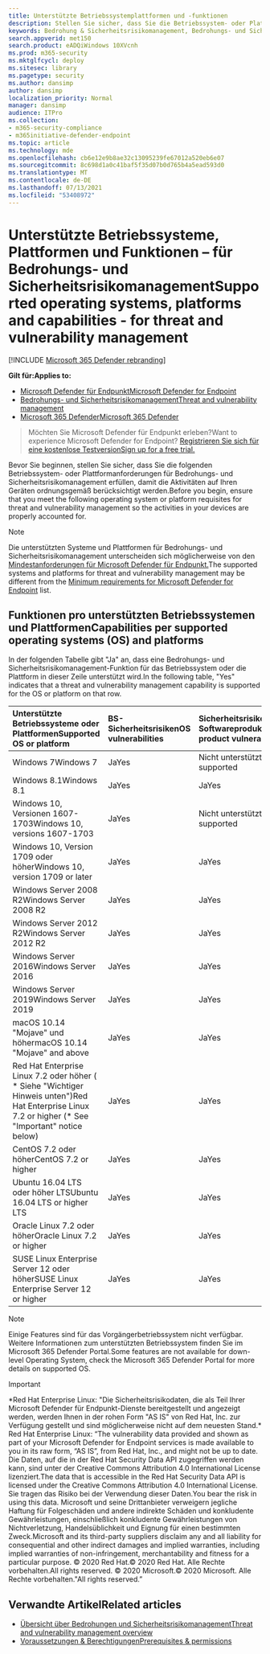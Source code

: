 ```yaml
---
title: Unterstützte Betriebssystemplattformen und -funktionen
description: Stellen Sie sicher, dass Sie die Betriebssystem- oder Plattformanforderungen für Bedrohungs- und Sicherheitsrisikomanagement erfüllen, damit die Aktivitäten auf allen Geräten ordnungsgemäß berücksichtigt werden.
keywords: Bedrohung & Sicherheitsrisikomanagement, Bedrohungs- und Sicherheitsrisikomanagement, Betriebssystem, Plattformanforderungen, Voraussetzungen, von Microsoft Defender für Endpunkt-tvm unterstützte Betriebssysteme, Microsoft Defender für Endpunkt-tvm, unterstützte Betriebssysteme, unterstützte Plattformen, Linux-Support, Mac-Unterstützung
search.appverid: met150
search.product: eADQiWindows 10XVcnh
ms.prod: m365-security
ms.mktglfcycl: deploy
ms.sitesec: library
ms.pagetype: security
ms.author: dansimp
author: dansimp
localization_priority: Normal
manager: dansimp
audience: ITPro
ms.collection:
- m365-security-compliance
- m365initiative-defender-endpoint
ms.topic: article
ms.technology: mde
ms.openlocfilehash: cb6e12e9b8ae32c13095239fe67012a520eb6e07
ms.sourcegitcommit: 8c698d1a0c41baf5f35d07b0d765b4a5ead593d0
ms.translationtype: MT
ms.contentlocale: de-DE
ms.lasthandoff: 07/13/2021
ms.locfileid: "53408972"
---
```

# <a name="supported-operating-systems-platforms-and-capabilities---for-threat-and-vulnerability-management"></a><span data-ttu-id="20f67-104">Unterstützte Betriebssysteme, Plattformen und Funktionen – für Bedrohungs- und Sicherheitsrisikomanagement</span><span class="sxs-lookup"><span data-stu-id="20f67-104">Supported operating systems, platforms and capabilities - for threat and vulnerability management</span></span>

[!INCLUDE [Microsoft 365 Defender rebranding](../../includes/microsoft-defender.md)]

<span data-ttu-id="20f67-105">**Gilt für:**</span><span class="sxs-lookup"><span data-stu-id="20f67-105">**Applies to:**</span></span>

- [<span data-ttu-id="20f67-106">Microsoft Defender für Endpunkt</span><span class="sxs-lookup"><span data-stu-id="20f67-106">Microsoft Defender for Endpoint</span></span>](https://go.microsoft.com/fwlink/?linkid=2154037)
- [<span data-ttu-id="20f67-107">Bedrohungs- und Sicherheitsrisikomanagement</span><span class="sxs-lookup"><span data-stu-id="20f67-107">Threat and vulnerability management</span></span>](next-gen-threat-and-vuln-mgt.md)
- [<span data-ttu-id="20f67-108">Microsoft 365 Defender</span><span class="sxs-lookup"><span data-stu-id="20f67-108">Microsoft 365 Defender</span></span>](https://go.microsoft.com/fwlink/?linkid=2118804)

><span data-ttu-id="20f67-109">Möchten Sie Microsoft Defender für Endpunkt erleben?</span><span class="sxs-lookup"><span data-stu-id="20f67-109">Want to experience Microsoft Defender for Endpoint?</span></span> [<span data-ttu-id="20f67-110">Registrieren Sie sich für eine kostenlose Testversion</span><span class="sxs-lookup"><span data-stu-id="20f67-110">Sign up for a free trial.</span></span>](https://www.microsoft.com/microsoft-365/windows/microsoft-defender-atp?ocid=docs-wdatp-portaloverview-abovefoldlink)

<span data-ttu-id="20f67-111">Bevor Sie beginnen, stellen Sie sicher, dass Sie die folgenden Betriebssystem- oder Plattformanforderungen für Bedrohungs- und Sicherheitsrisikomanagement erfüllen, damit die Aktivitäten auf Ihren Geräten ordnungsgemäß berücksichtigt werden.</span><span class="sxs-lookup"><span data-stu-id="20f67-111">Before you begin, ensure that you meet the following operating system or platform requisites for threat and vulnerability management so the activities in your devices are properly accounted for.</span></span>

>[!NOTE]
><span data-ttu-id="20f67-112">Die unterstützten Systeme und Plattformen für Bedrohungs- und Sicherheitsrisikomanagement unterscheiden sich möglicherweise von den [Mindestanforderungen für Microsoft Defender für Endpunkt.](minimum-requirements.md)</span><span class="sxs-lookup"><span data-stu-id="20f67-112">The supported systems and platforms for threat and vulnerability management may be different from the [Minimum requirements for Microsoft Defender for Endpoint](minimum-requirements.md) list.</span></span>

## <a name="capabilities-per-supported-operating-systems-os-and-platforms"></a><span data-ttu-id="20f67-113">Funktionen pro unterstützten Betriebssystemen und Plattformen</span><span class="sxs-lookup"><span data-stu-id="20f67-113">Capabilities per supported operating systems (OS) and platforms</span></span>

<span data-ttu-id="20f67-114">In der folgenden Tabelle gibt "Ja" an, dass eine Bedrohungs- und Sicherheitsrisikomanagement-Funktion für das Betriebssystem oder die Plattform in dieser Zeile unterstützt wird.</span><span class="sxs-lookup"><span data-stu-id="20f67-114">In the following table, "Yes" indicates that a threat and vulnerability management capability is supported for the OS or platform on that row.</span></span>

<span data-ttu-id="20f67-115">Unterstützte Betriebssysteme oder Plattformen</span><span class="sxs-lookup"><span data-stu-id="20f67-115">Supported OS or platform</span></span> | <span data-ttu-id="20f67-116">BS-Sicherheitsrisiken</span><span class="sxs-lookup"><span data-stu-id="20f67-116">OS vulnerabilities</span></span> | <span data-ttu-id="20f67-117">Sicherheitsrisiken für Softwareprodukt</span><span class="sxs-lookup"><span data-stu-id="20f67-117">Software product vulnerabilities</span></span> | <span data-ttu-id="20f67-118">Bewertung der Betriebssystemkonfiguration</span><span class="sxs-lookup"><span data-stu-id="20f67-118">OS configuration assessment</span></span> | <span data-ttu-id="20f67-119">Konfigurationsbewertung für Sicherheitskontrollen</span><span class="sxs-lookup"><span data-stu-id="20f67-119">Security controls configuration assessment</span></span> | <span data-ttu-id="20f67-120">Bewertung der Softwareproduktkonfiguration</span><span class="sxs-lookup"><span data-stu-id="20f67-120">Software product configuration assessment</span></span>
:---|:---|:---|:---|:---|:---
<span data-ttu-id="20f67-121">Windows 7</span><span class="sxs-lookup"><span data-stu-id="20f67-121">Windows 7</span></span> | <span data-ttu-id="20f67-122">Ja</span><span class="sxs-lookup"><span data-stu-id="20f67-122">Yes</span></span> | <span data-ttu-id="20f67-123">Nicht unterstützt</span><span class="sxs-lookup"><span data-stu-id="20f67-123">Not supported</span></span> | <span data-ttu-id="20f67-124">Nicht unterstützt</span><span class="sxs-lookup"><span data-stu-id="20f67-124">Not supported</span></span> | <span data-ttu-id="20f67-125">Nicht unterstützt</span><span class="sxs-lookup"><span data-stu-id="20f67-125">Not supported</span></span> | <span data-ttu-id="20f67-126">Nicht unterstützt</span><span class="sxs-lookup"><span data-stu-id="20f67-126">Not supported</span></span>
<span data-ttu-id="20f67-127">Windows 8.1</span><span class="sxs-lookup"><span data-stu-id="20f67-127">Windows 8.1</span></span> | <span data-ttu-id="20f67-128">Ja</span><span class="sxs-lookup"><span data-stu-id="20f67-128">Yes</span></span> | <span data-ttu-id="20f67-129">Ja</span><span class="sxs-lookup"><span data-stu-id="20f67-129">Yes</span></span> | <span data-ttu-id="20f67-130">Ja</span><span class="sxs-lookup"><span data-stu-id="20f67-130">Yes</span></span> | <span data-ttu-id="20f67-131">Ja</span><span class="sxs-lookup"><span data-stu-id="20f67-131">Yes</span></span>| <span data-ttu-id="20f67-132">Ja</span><span class="sxs-lookup"><span data-stu-id="20f67-132">Yes</span></span>
<span data-ttu-id="20f67-133">Windows 10, Versionen 1607-1703</span><span class="sxs-lookup"><span data-stu-id="20f67-133">Windows 10, versions 1607-1703</span></span> | <span data-ttu-id="20f67-134">Ja</span><span class="sxs-lookup"><span data-stu-id="20f67-134">Yes</span></span>  | <span data-ttu-id="20f67-135">Nicht unterstützt</span><span class="sxs-lookup"><span data-stu-id="20f67-135">Not supported</span></span> | <span data-ttu-id="20f67-136">Nicht unterstützt</span><span class="sxs-lookup"><span data-stu-id="20f67-136">Not supported</span></span> | <span data-ttu-id="20f67-137">Nicht unterstützt</span><span class="sxs-lookup"><span data-stu-id="20f67-137">Not supported</span></span> | <span data-ttu-id="20f67-138">Nicht unterstützt</span><span class="sxs-lookup"><span data-stu-id="20f67-138">Not supported</span></span>
<span data-ttu-id="20f67-139">Windows 10, Version 1709 oder höher</span><span class="sxs-lookup"><span data-stu-id="20f67-139">Windows 10, version 1709 or later</span></span> | <span data-ttu-id="20f67-140">Ja</span><span class="sxs-lookup"><span data-stu-id="20f67-140">Yes</span></span> | <span data-ttu-id="20f67-141">Ja</span><span class="sxs-lookup"><span data-stu-id="20f67-141">Yes</span></span> | <span data-ttu-id="20f67-142">Ja</span><span class="sxs-lookup"><span data-stu-id="20f67-142">Yes</span></span> | <span data-ttu-id="20f67-143">Ja</span><span class="sxs-lookup"><span data-stu-id="20f67-143">Yes</span></span> | <span data-ttu-id="20f67-144">Ja</span><span class="sxs-lookup"><span data-stu-id="20f67-144">Yes</span></span>
<span data-ttu-id="20f67-145">Windows Server 2008 R2</span><span class="sxs-lookup"><span data-stu-id="20f67-145">Windows Server 2008 R2</span></span> | <span data-ttu-id="20f67-146">Ja</span><span class="sxs-lookup"><span data-stu-id="20f67-146">Yes</span></span> | <span data-ttu-id="20f67-147">Ja</span><span class="sxs-lookup"><span data-stu-id="20f67-147">Yes</span></span> | <span data-ttu-id="20f67-148">Ja</span><span class="sxs-lookup"><span data-stu-id="20f67-148">Yes</span></span> | <span data-ttu-id="20f67-149">Ja</span><span class="sxs-lookup"><span data-stu-id="20f67-149">Yes</span></span> | <span data-ttu-id="20f67-150">Ja</span><span class="sxs-lookup"><span data-stu-id="20f67-150">Yes</span></span>
<span data-ttu-id="20f67-151">Windows Server 2012 R2</span><span class="sxs-lookup"><span data-stu-id="20f67-151">Windows Server 2012 R2</span></span> | <span data-ttu-id="20f67-152">Ja</span><span class="sxs-lookup"><span data-stu-id="20f67-152">Yes</span></span> | <span data-ttu-id="20f67-153">Ja</span><span class="sxs-lookup"><span data-stu-id="20f67-153">Yes</span></span> | <span data-ttu-id="20f67-154">Ja</span><span class="sxs-lookup"><span data-stu-id="20f67-154">Yes</span></span> | <span data-ttu-id="20f67-155">Ja</span><span class="sxs-lookup"><span data-stu-id="20f67-155">Yes</span></span> | <span data-ttu-id="20f67-156">Ja</span><span class="sxs-lookup"><span data-stu-id="20f67-156">Yes</span></span>
<span data-ttu-id="20f67-157">Windows Server 2016</span><span class="sxs-lookup"><span data-stu-id="20f67-157">Windows Server 2016</span></span> | <span data-ttu-id="20f67-158">Ja</span><span class="sxs-lookup"><span data-stu-id="20f67-158">Yes</span></span> | <span data-ttu-id="20f67-159">Ja</span><span class="sxs-lookup"><span data-stu-id="20f67-159">Yes</span></span> | <span data-ttu-id="20f67-160">Ja</span><span class="sxs-lookup"><span data-stu-id="20f67-160">Yes</span></span> | <span data-ttu-id="20f67-161">Ja</span><span class="sxs-lookup"><span data-stu-id="20f67-161">Yes</span></span> | <span data-ttu-id="20f67-162">Ja</span><span class="sxs-lookup"><span data-stu-id="20f67-162">Yes</span></span>
<span data-ttu-id="20f67-163">Windows Server 2019</span><span class="sxs-lookup"><span data-stu-id="20f67-163">Windows Server 2019</span></span> | <span data-ttu-id="20f67-164">Ja</span><span class="sxs-lookup"><span data-stu-id="20f67-164">Yes</span></span> | <span data-ttu-id="20f67-165">Ja</span><span class="sxs-lookup"><span data-stu-id="20f67-165">Yes</span></span> | <span data-ttu-id="20f67-166">Ja</span><span class="sxs-lookup"><span data-stu-id="20f67-166">Yes</span></span> | <span data-ttu-id="20f67-167">Ja</span><span class="sxs-lookup"><span data-stu-id="20f67-167">Yes</span></span> | <span data-ttu-id="20f67-168">Ja</span><span class="sxs-lookup"><span data-stu-id="20f67-168">Yes</span></span>
<span data-ttu-id="20f67-169">macOS 10.14 "Mojave" und höher</span><span class="sxs-lookup"><span data-stu-id="20f67-169">macOS 10.14 "Mojave" and above</span></span> | <span data-ttu-id="20f67-170">Ja</span><span class="sxs-lookup"><span data-stu-id="20f67-170">Yes</span></span> | <span data-ttu-id="20f67-171">Ja</span><span class="sxs-lookup"><span data-stu-id="20f67-171">Yes</span></span> | <span data-ttu-id="20f67-172">Ja</span><span class="sxs-lookup"><span data-stu-id="20f67-172">Yes</span></span> | <span data-ttu-id="20f67-173">Ja</span><span class="sxs-lookup"><span data-stu-id="20f67-173">Yes</span></span> | <span data-ttu-id="20f67-174">Ja</span><span class="sxs-lookup"><span data-stu-id="20f67-174">Yes</span></span> 
<span data-ttu-id="20f67-175">Red Hat Enterprise Linux 7.2 oder höher ( \* Siehe "Wichtiger Hinweis unten")</span><span class="sxs-lookup"><span data-stu-id="20f67-175">Red Hat Enterprise Linux 7.2 or higher (\* See "Important" notice below)</span></span> | <span data-ttu-id="20f67-176">Ja</span><span class="sxs-lookup"><span data-stu-id="20f67-176">Yes</span></span> | <span data-ttu-id="20f67-177">Ja</span><span class="sxs-lookup"><span data-stu-id="20f67-177">Yes</span></span> | <span data-ttu-id="20f67-178">Ja</span><span class="sxs-lookup"><span data-stu-id="20f67-178">Yes</span></span> | <span data-ttu-id="20f67-179">Ja</span><span class="sxs-lookup"><span data-stu-id="20f67-179">Yes</span></span> | <span data-ttu-id="20f67-180">Ja</span><span class="sxs-lookup"><span data-stu-id="20f67-180">Yes</span></span>
<span data-ttu-id="20f67-181">CentOS 7.2 oder höher</span><span class="sxs-lookup"><span data-stu-id="20f67-181">CentOS 7.2 or higher</span></span> | <span data-ttu-id="20f67-182">Ja</span><span class="sxs-lookup"><span data-stu-id="20f67-182">Yes</span></span> | <span data-ttu-id="20f67-183">Ja</span><span class="sxs-lookup"><span data-stu-id="20f67-183">Yes</span></span> | <span data-ttu-id="20f67-184">Ja</span><span class="sxs-lookup"><span data-stu-id="20f67-184">Yes</span></span> | <span data-ttu-id="20f67-185">Ja</span><span class="sxs-lookup"><span data-stu-id="20f67-185">Yes</span></span> | <span data-ttu-id="20f67-186">Ja</span><span class="sxs-lookup"><span data-stu-id="20f67-186">Yes</span></span>
<span data-ttu-id="20f67-187">Ubuntu 16.04 LTS oder höher LTS</span><span class="sxs-lookup"><span data-stu-id="20f67-187">Ubuntu 16.04 LTS or higher LTS</span></span> | <span data-ttu-id="20f67-188">Ja</span><span class="sxs-lookup"><span data-stu-id="20f67-188">Yes</span></span> | <span data-ttu-id="20f67-189">Ja</span><span class="sxs-lookup"><span data-stu-id="20f67-189">Yes</span></span> | <span data-ttu-id="20f67-190">Ja</span><span class="sxs-lookup"><span data-stu-id="20f67-190">Yes</span></span> | <span data-ttu-id="20f67-191">Ja</span><span class="sxs-lookup"><span data-stu-id="20f67-191">Yes</span></span> | <span data-ttu-id="20f67-192">Ja</span><span class="sxs-lookup"><span data-stu-id="20f67-192">Yes</span></span>
<span data-ttu-id="20f67-193">Oracle Linux 7.2 oder höher</span><span class="sxs-lookup"><span data-stu-id="20f67-193">Oracle Linux 7.2 or higher</span></span> | <span data-ttu-id="20f67-194">Ja</span><span class="sxs-lookup"><span data-stu-id="20f67-194">Yes</span></span> | <span data-ttu-id="20f67-195">Ja</span><span class="sxs-lookup"><span data-stu-id="20f67-195">Yes</span></span> | <span data-ttu-id="20f67-196">Ja</span><span class="sxs-lookup"><span data-stu-id="20f67-196">Yes</span></span> | <span data-ttu-id="20f67-197">Ja</span><span class="sxs-lookup"><span data-stu-id="20f67-197">Yes</span></span> | <span data-ttu-id="20f67-198">Ja</span><span class="sxs-lookup"><span data-stu-id="20f67-198">Yes</span></span>
<span data-ttu-id="20f67-199">SUSE Linux Enterprise Server 12 oder höher</span><span class="sxs-lookup"><span data-stu-id="20f67-199">SUSE Linux Enterprise Server 12 or higher</span></span> | <span data-ttu-id="20f67-200">Ja</span><span class="sxs-lookup"><span data-stu-id="20f67-200">Yes</span></span> | <span data-ttu-id="20f67-201">Ja</span><span class="sxs-lookup"><span data-stu-id="20f67-201">Yes</span></span> | <span data-ttu-id="20f67-202">Ja</span><span class="sxs-lookup"><span data-stu-id="20f67-202">Yes</span></span> | <span data-ttu-id="20f67-203">Ja</span><span class="sxs-lookup"><span data-stu-id="20f67-203">Yes</span></span> | <span data-ttu-id="20f67-204">Ja</span><span class="sxs-lookup"><span data-stu-id="20f67-204">Yes</span></span>

>[!NOTE]
> <span data-ttu-id="20f67-205">Einige Features sind für das Vorgängerbetriebssystem nicht verfügbar. Weitere Informationen zum unterstützten Betriebssystem finden Sie im Microsoft 365 Defender Portal.</span><span class="sxs-lookup"><span data-stu-id="20f67-205">Some features are not available for down-level Operating System, check the Microsoft 365 Defender Portal for more details on supported OS.</span></span>

>[!IMPORTANT]
> <span data-ttu-id="20f67-206">\*Red Hat Enterprise Linux: "Die Sicherheitsrisikodaten, die als Teil Ihrer Microsoft Defender für Endpunkt-Dienste bereitgestellt und angezeigt werden, werden Ihnen in der rohen Form "AS IS" von Red Hat, Inc. zur Verfügung gestellt und sind möglicherweise nicht auf dem neuesten Stand.</span><span class="sxs-lookup"><span data-stu-id="20f67-206">\* Red Hat Enterprise Linux: “The vulnerability data provided and shown as part of your Microsoft Defender for Endpoint services is made available to you in its raw form, “AS IS”, from Red Hat, Inc., and might not be up to date.</span></span> <span data-ttu-id="20f67-207">Die Daten, auf die in der Red Hat Security Data API zugegriffen werden kann, sind unter der Creative Commons Attribution 4.0 International License lizenziert.</span><span class="sxs-lookup"><span data-stu-id="20f67-207">The data that is accessible in the Red Hat Security Data API is licensed under the Creative Commons Attribution 4.0 International License.</span></span> <span data-ttu-id="20f67-208">Sie tragen das Risiko bei der Verwendung dieser Daten.</span><span class="sxs-lookup"><span data-stu-id="20f67-208">You bear the risk in using this data.</span></span> <span data-ttu-id="20f67-209">Microsoft und seine Drittanbieter verweigern jegliche Haftung für Folgeschäden und andere indirekte Schäden und konkludente Gewährleistungen, einschließlich konkludente Gewährleistungen von Nichtverletzung, Handelsüblichkeit und Eignung für einen bestimmten Zweck.</span><span class="sxs-lookup"><span data-stu-id="20f67-209">Microsoft and its third-party suppliers disclaim any and all liability for consequential and other indirect damages and implied warranties, including implied warranties of non-infringement, merchantability and fitness for a particular purpose.</span></span> <span data-ttu-id="20f67-210">© 2020 Red Hat.</span><span class="sxs-lookup"><span data-stu-id="20f67-210">© 2020 Red Hat.</span></span> <span data-ttu-id="20f67-211">Alle Rechte vorbehalten.</span><span class="sxs-lookup"><span data-stu-id="20f67-211">All rights reserved.</span></span> <span data-ttu-id="20f67-212">© 2020 Microsoft.</span><span class="sxs-lookup"><span data-stu-id="20f67-212">© 2020 Microsoft.</span></span> <span data-ttu-id="20f67-213">Alle Rechte vorbehalten."</span><span class="sxs-lookup"><span data-stu-id="20f67-213">All rights reserved.”</span></span>

## <a name="related-articles"></a><span data-ttu-id="20f67-214">Verwandte Artikel</span><span class="sxs-lookup"><span data-stu-id="20f67-214">Related articles</span></span>

- [<span data-ttu-id="20f67-215">Übersicht über Bedrohungen und Sicherheitsrisikomanagement</span><span class="sxs-lookup"><span data-stu-id="20f67-215">Threat and vulnerability management overview</span></span>](next-gen-threat-and-vuln-mgt.md)
- [<span data-ttu-id="20f67-216">Voraussetzungen & Berechtigungen</span><span class="sxs-lookup"><span data-stu-id="20f67-216">Prerequisites & permissions</span></span>](tvm-prerequisites.md)
